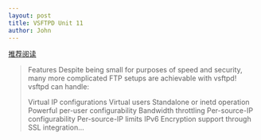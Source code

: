 ```yaml
---
layout: post
title: VSFTPD Unit 11
author: John
---
```


[推荐阅读](https://help.ubuntu.com/community/vsftpd#Create_The_Virtual_Users_Database)
> Features
> Despite being small for purposes of speed and security, many more complicated FTP setups are achievable with vsftpd! vsftpd can handle:
>
> Virtual IP configurations
> Virtual users
> Standalone or inetd operation
> Powerful per-user configurability
> Bandwidth throttling
> Per-source-IP configurability
> Per-source-IP limits
> IPv6
> Encryption support through SSL integration...
